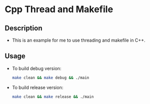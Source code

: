 # Cpp Thread and Makefile

## Description
+ This is an example for me to use threading and makefile in C++.

## Usage
+ To build debug version:
  ```bash
  make clean && make debug && ./main
  ```
+ To build release version:
  ```bash
  make clean && make release && ./main
  ```
